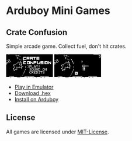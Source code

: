 # Arduboy Mini Games

## Crate Confusion

Simple arcade game. Collect fuel, don't hit crates.

![Crate Confusion Title](screenshots/crate-confusion-title.png)
![Crate Confusion Title](screenshots/crate-confusion-game.png)

- [Play in Emulator](https://felipemanga.github.io/ProjectABE/?hex=https://raw.githubusercontent.com/phoboslab/arduboy-games/master/hexs/crate-confusion.hex)
- [Download .hex](https://felipemanga.github.io/ProjectABE/?hex=https://raw.githubusercontent.com/phoboslab/arduboy-games/master/hexs/crate-confusion.hex)
- [Install on Arduboy](arduboy:https://raw.githubusercontent.com/phoboslab/arduboy-games/master/hexs/crate-confusion.hex)


## License

All games are licensed under [MIT-License](LICENSE).